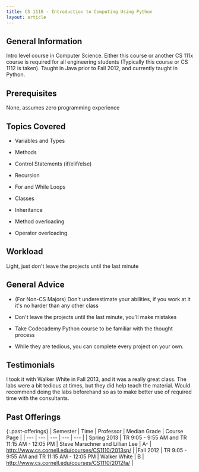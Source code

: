 ```yaml
---
title: CS 1110 - Introduction to Computing Using Python
layout: article
---
```


## General Information

Intro level course in Computer Science. Either this course or another CS 111x course is required for all engineering students (Typically this course or CS 1112 is taken). Taught in Java prior to Fall 2012, and currently taught in Python.

## Prerequisites

None, assumes zero programming experience

## Topics Covered

  - Variables and Types

  - Methods

  - Control Statements (if/elif/else)

  - Recursion

  - For and While Loops

  - Classes

  - Inheritance

  - Method overloading

  - Operator overloading

## Workload

Light, just don't leave the projects until the last minute

## General Advice

  - (For Non-CS Majors) Don't underestimate your abilities, if you work at it it's no harder than any other class

  - Don't leave the projects until the last minute, you'll make mistakes

  - Take Codecademy Python course to be familiar with the thought process

  - While they are tedious, you can complete every project on your own.

## Testimonials

I took it with Walker White in Fall 2013, and it was a really great class. The labs were a bit tedious at times, but they did help teach the material. Would recommend doing the labs beforehand so as to make better use of required time with the consultants.

## Past Offerings

{:.past-offerings}
| Semester | Time | Professor | Median Grade | Course Page |
| --- | --- | --- | --- | --- |
| Spring 2013 | TR 9:05 - 9:55 AM and TR 11:15 AM - 12:05 PM | Steve Marschner and Lillian Lee | A- | http://www.cs.cornell.edu/courses/CS1110/2013sp/ |
|Fall 2012 | TR 9:05 - 9:55 AM and TR 11:15 AM - 12:05 PM | Walker White | B | http://www.cs.cornell.edu/courses/CS1110/2012fa/ |
